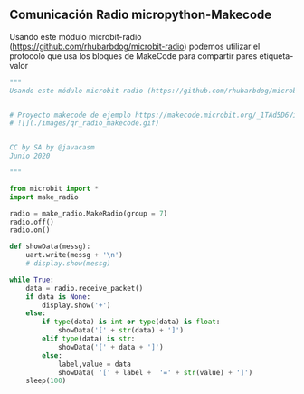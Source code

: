 


## Comunicación Radio micropython-Makecode
Usando este módulo microbit-radio (https://github.com/rhubarbdog/microbit-radio)  podemos utilizar el protocolo que usa los bloques de MakeCode para compartir pares etiqueta-valor


```python
"""
Usando este módulo microbit-radio (https://github.com/rhubarbdog/microbit-radio)  podemos utilizar el protocolo que usa los bloques de MakeCode para compartir pares etiqueta-valor


# Proyecto makecode de ejemplo https://makecode.microbit.org/_1TAd5D6Vi17C
# ![](./images/qr_radio_makecode.gif)


CC by SA by @javacasm
Junio 2020

"""

from microbit import *
import make_radio

radio = make_radio.MakeRadio(group = 7)
radio.off()
radio.on()

def showData(messg):
    uart.write(messg + '\n')
    # display.show(messg)

while True:
    data = radio.receive_packet()
    if data is None:
        display.show('+')
    else:
        if type(data) is int or type(data) is float:
            showData('[' + str(data) + ']')
        elif type(data) is str:
            showData('[' + data + ']')
        else:
            label,value = data
            showData( '[' + label +  '=' + str(value) + ']')
    sleep(100)


``` 
